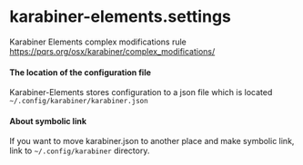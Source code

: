 # karabiner-elements.settings
Karabiner Elements complex modifications rule  
https://pqrs.org/osx/karabiner/complex_modifications/

#### The location of the configuration file
Karabiner-Elements stores configuration to a json file which is located `~/.config/karabiner/karabiner.json`

#### About symbolic link
If you want to move karabiner.json to another place and make symbolic link, link to `~/.config/karabiner` directory.


